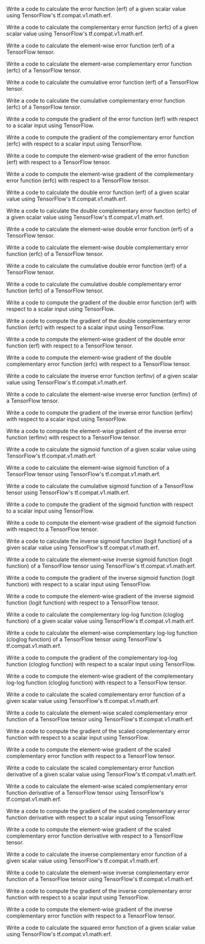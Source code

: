 Write a code to calculate the error function (erf) of a given scalar value using TensorFlow's tf.compat.v1.math.erf.

Write a code to calculate the complementary error function (erfc) of a given scalar value using TensorFlow's tf.compat.v1.math.erf.

Write a code to calculate the element-wise error function (erf) of a TensorFlow tensor.

Write a code to calculate the element-wise complementary error function (erfc) of a TensorFlow tensor.

Write a code to calculate the cumulative error function (erf) of a TensorFlow tensor.

Write a code to calculate the cumulative complementary error function (erfc) of a TensorFlow tensor.

Write a code to compute the gradient of the error function (erf) with respect to a scalar input using TensorFlow.

Write a code to compute the gradient of the complementary error function (erfc) with respect to a scalar input using TensorFlow.

Write a code to compute the element-wise gradient of the error function (erf) with respect to a TensorFlow tensor.

Write a code to compute the element-wise gradient of the complementary error function (erfc) with respect to a TensorFlow tensor.

Write a code to calculate the double error function (erf) of a given scalar value using TensorFlow's tf.compat.v1.math.erf.

Write a code to calculate the double complementary error function (erfc) of a given scalar value using TensorFlow's tf.compat.v1.math.erf.

Write a code to calculate the element-wise double error function (erf) of a TensorFlow tensor.

Write a code to calculate the element-wise double complementary error function (erfc) of a TensorFlow tensor.

Write a code to calculate the cumulative double error function (erf) of a TensorFlow tensor.

Write a code to calculate the cumulative double complementary error function (erfc) of a TensorFlow tensor.

Write a code to compute the gradient of the double error function (erf) with respect to a scalar input using TensorFlow.

Write a code to compute the gradient of the double complementary error function (erfc) with respect to a scalar input using TensorFlow.

Write a code to compute the element-wise gradient of the double error function (erf) with respect to a TensorFlow tensor.

Write a code to compute the element-wise gradient of the double complementary error function (erfc) with respect to a TensorFlow tensor.

Write a code to calculate the inverse error function (erfinv) of a given scalar value using TensorFlow's tf.compat.v1.math.erf.

Write a code to calculate the element-wise inverse error function (erfinv) of a TensorFlow tensor.

Write a code to compute the gradient of the inverse error function (erfinv) with respect to a scalar input using TensorFlow.

Write a code to compute the element-wise gradient of the inverse error function (erfinv) with respect to a TensorFlow tensor.

Write a code to calculate the sigmoid function of a given scalar value using TensorFlow's tf.compat.v1.math.erf.

Write a code to calculate the element-wise sigmoid function of a TensorFlow tensor using TensorFlow's tf.compat.v1.math.erf.

Write a code to calculate the cumulative sigmoid function of a TensorFlow tensor using TensorFlow's tf.compat.v1.math.erf.

Write a code to compute the gradient of the sigmoid function with respect to a scalar input using TensorFlow.

Write a code to compute the element-wise gradient of the sigmoid function with respect to a TensorFlow tensor.

Write a code to calculate the inverse sigmoid function (logit function) of a given scalar value using TensorFlow's tf.compat.v1.math.erf.

Write a code to calculate the element-wise inverse sigmoid function (logit function) of a TensorFlow tensor using TensorFlow's tf.compat.v1.math.erf.

Write a code to compute the gradient of the inverse sigmoid function (logit function) with respect to a scalar input using TensorFlow.

Write a code to compute the element-wise gradient of the inverse sigmoid function (logit function) with respect to a TensorFlow tensor.

Write a code to calculate the complementary log-log function (cloglog function) of a given scalar value using TensorFlow's tf.compat.v1.math.erf.

Write a code to calculate the element-wise complementary log-log function (cloglog function) of a TensorFlow tensor using TensorFlow's tf.compat.v1.math.erf.

Write a code to compute the gradient of the complementary log-log function (cloglog function) with respect to a scalar input using TensorFlow.

Write a code to compute the element-wise gradient of the complementary log-log function (cloglog function) with respect to a TensorFlow tensor.

Write a code to calculate the scaled complementary error function of a given scalar value using TensorFlow's tf.compat.v1.math.erf.

Write a code to calculate the element-wise scaled complementary error function of a TensorFlow tensor using TensorFlow's tf.compat.v1.math.erf.

Write a code to compute the gradient of the scaled complementary error function with respect to a scalar input using TensorFlow.

Write a code to compute the element-wise gradient of the scaled complementary error function with respect to a TensorFlow tensor.

Write a code to calculate the scaled complementary error function derivative of a given scalar value using TensorFlow's tf.compat.v1.math.erf.

Write a code to calculate the element-wise scaled complementary error function derivative of a TensorFlow tensor using TensorFlow's tf.compat.v1.math.erf.

Write a code to compute the gradient of the scaled complementary error function derivative with respect to a scalar input using TensorFlow.

Write a code to compute the element-wise gradient of the scaled complementary error function derivative with respect to a TensorFlow tensor.

Write a code to calculate the inverse complementary error function of a given scalar value using TensorFlow's tf.compat.v1.math.erf.

Write a code to calculate the element-wise inverse complementary error function of a TensorFlow tensor using TensorFlow's tf.compat.v1.math.erf.

Write a code to compute the gradient of the inverse complementary error function with respect to a scalar input using TensorFlow.

Write a code to compute the element-wise gradient of the inverse complementary error function with respect to a TensorFlow tensor.

Write a code to calculate the squared error function of a given scalar value using TensorFlow's tf.compat.v1.math.erf.